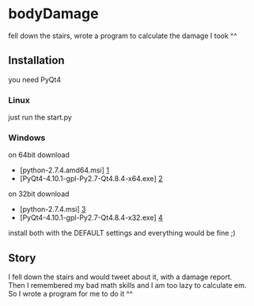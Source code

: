 # bodyDamage #


fell down the stairs, wrote a program to calculate the damage I took ^^


## Installation ##

you need PyQt4

### Linux ###
just run the start.py

### Windows ###
on 64bit download  
  + [python-2.7.4.amd64.msi] [1]
  + [PyQt4-4.10.1-gpl-Py2.7-Qt4.8.4-x64.exe] [2]

on 32bit download  
  + [python-2.7.4.msi] [3]
  + [PyQt4-4.10.1-gpl-Py2.7-Qt4.8.4-x32.exe] [4]

install both with the DEFAULT settings and everything would be fine ;)

## Story ##

I fell down the stairs and would tweet about it, with a damage report.  
Then I remembered my bad math skills and I am too lazy to calculate em.  
So I wrote a program for me to do it ^^

  [1]: http://www.python.org/ftp/python/2.7.4/python-2.7.4.amd64.msi        "64bit"
  [2]: http://sourceforge.net/projects/pyqt/files/PyQt4/PyQt-4.10.1/PyQt4-4.10.1-gpl-Py2.7-Qt4.8.4-x64.exe    "64bit"

  [3]: http://www.python.org/ftp/python/2.7.4/python-2.7.4.msi        "32bit"
  [4]: http://sourceforge.net/projects/pyqt/files/PyQt4/PyQt-4.10.1/PyQt4-4.10.1-gpl-Py2.7-Qt4.8.4-x32.exe        "32bit"
